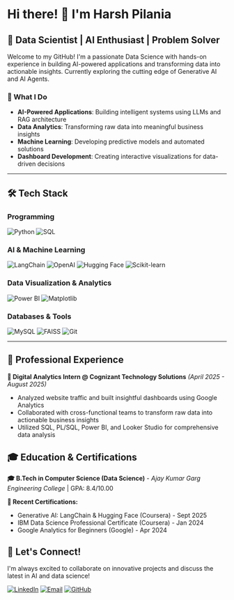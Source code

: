# Hi there! 👋 I'm Harsh Pilania

## 🚀 Data Scientist | AI Enthusiast | Problem Solver

Welcome to my GitHub! I'm a passionate Data Science with hands-on experience in building AI-powered applications and transforming data into actionable insights. Currently exploring the cutting edge of Generative AI and AI Agents.

### 🎯 What I Do
- **AI-Powered Applications**: Building intelligent systems using LLMs and RAG architecture
- **Data Analytics**: Transforming raw data into meaningful business insights
- **Machine Learning**: Developing predictive models and automated solutions
- **Dashboard Development**: Creating interactive visualizations for data-driven decisions

---

## 🛠️ Tech Stack

### Programming 
![Python](https://img.shields.io/badge/Python-3776AB?style=for-the-badge&logo=python&logoColor=white)
![SQL](https://img.shields.io/badge/SQL-4479A1?style=for-the-badge&logo=postgresql&logoColor=white)



### AI & Machine Learning
![LangChain](https://img.shields.io/badge/LangChain-1C3C3C?style=for-the-badge&logo=langchain&logoColor=white)
![OpenAI](https://img.shields.io/badge/OpenAI-412991?style=for-the-badge&logo=openai&logoColor=white)
![Hugging Face](https://img.shields.io/badge/🤗_Hugging_Face-FFD21E?style=for-the-badge&logoColor=black)
![Scikit-learn](https://img.shields.io/badge/Scikit_learn-F7931E?style=for-the-badge&logo=scikit-learn&logoColor=white)

### Data Visualization & Analytics
![Power BI](https://img.shields.io/badge/Power_BI-F2C811?style=for-the-badge&logo=power-bi&logoColor=black)
![Matplotlib](https://img.shields.io/badge/Matplotlib-11557C?style=for-the-badge&logo=python&logoColor=white)

### Databases & Tools
![MySQL](https://img.shields.io/badge/MySQL-4479A1?style=for-the-badge&logo=mysql&logoColor=white)
![FAISS](https://img.shields.io/badge/FAISS-0467DF?style=for-the-badge&logo=facebook&logoColor=white)
![Git](https://img.shields.io/badge/Git-F05032?style=for-the-badge&logo=git&logoColor=white)

---

## 💼 Professional Experience

**🏢 Digital Analytics Intern @ Cognizant Technology Solutions** *(April 2025 - August 2025)*
- Analyzed website traffic and built insightful dashboards using Google Analytics
- Collaborated with cross-functional teams to transform raw data into actionable business insights
- Utilized SQL, PL/SQL, Power BI, and Looker Studio for comprehensive data analysis


## 🎓 Education & Certifications

**🎓 B.Tech in Computer Science (Data Science)** - *Ajay Kumar Garg Engineering College* | GPA: 8.4/10.00

**📜 Recent Certifications:**
- Generative AI: LangChain & Hugging Face (Coursera) - Sept 2025
- IBM Data Science Professional Certificate (Coursera) - Jan 2024
- Google Analytics for Beginners (Google) - Apr 2024


## 🤝 Let's Connect!

I'm always excited to collaborate on innovative projects and discuss the latest in AI and data science!

[![LinkedIn](https://img.shields.io/badge/LinkedIn-0077B5?style=for-the-badge&logo=linkedin&logoColor=white)](https://linkedin.com/in/harsh-pilania)
[![Email](https://img.shields.io/badge/Email-D14836?style=for-the-badge&logo=gmail&logoColor=white)](mailto:harshpilania2001@gmail.com)
[![GitHub](https://img.shields.io/badge/GitHub-100000?style=for-the-badge&logo=github&logoColor=white)](https://github.com/harsh2115411)


